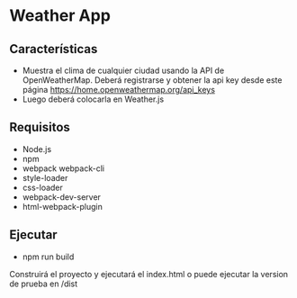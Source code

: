 # Weather App
## Características

- Muestra el clima de cualquier ciudad usando la API de OpenWeatherMap.
 Deberá registrarse y obtener la api key desde este página 
 https://home.openweathermap.org/api_keys
- Luego deberá colocarla en Weather.js

## Requisitos

- Node.js
- npm
- webpack webpack-cli
- style-loader
- css-loader
- webpack-dev-server
- html-webpack-plugin

## Ejecutar

- npm run build

Construirá el proyecto y ejecutará el index.html 
o puede ejecutar la version de prueba en /dist
